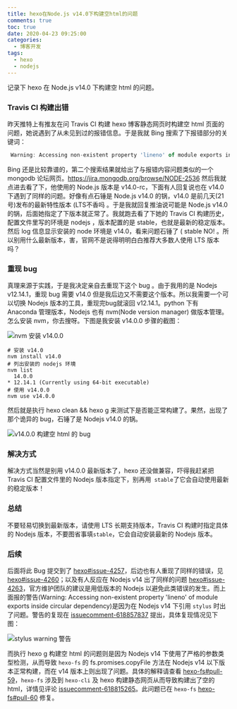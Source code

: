 ```yaml
---
title: hexo在Node.js v14.0下构建空html的问题
comments: true
toc: true
date: 2020-04-23 09:25:00
categories:
  - 博客开发
tags:
  - hexo
  - nodejs
---
```


记录下 hexo 在 Node.js v14.0 下构建空 html 的问题。

<!-- more--> 


### Travis CI 构建出错 

昨天推特上有推友在问 Travis CI 构建 hexo 博客静态网页时构建空 html 页面的问题，她说遇到了从未见到过的报错信息。于是我就 Bing 搜索了下报错部分的关键词：

```js
 Warning: Accessing non-existent property 'lineno' of module exports inside circular dependency
```

Bing 还是比较靠谱的，第二个搜索结果就给出了与报错内容问题类似的一个 mongodb 论坛网页。https://jira.mongodb.org/browse/NODE-2536 然后我就点进去看了下，他使用的 Node.js 版本是 v14.0-rc，下面有人回复说也在  v14.0 下遇到了同样的问题。好像有点石锤是 Node.js v14.0 的锅，v14.0 是前几天(21号)发布的最新特性版本 (LTS不香吗 。于是我就回复推油说可能是 Node.js v14.0 的锅，后面她指定了下版本就正常了。我就跑去看了下她的 Travis CI 构建历史，配置文件里写的环境是  nodejs ，版本配置的是 stable，也就是最新的稳定版本。然后 log 信息显示安装的 node 环境是 v14.0，看来问题石锤了 ( stable NO! 。所以别用什么最新版本，害，官网不是说得明明白白推荐大多数人使用 LTS 版本吗？

### 重现 bug

真理来源于实践，于是我决定亲自去重现下这个 bug 。由于我用的是 Nodejs v12.14.1，重现 bug 需要 v14.0 但是我后边又不需要这个版本。所以我需要一个可以切换 Nodejs 版本的工具，重现完bug就滚回 v12.14.1。python 下有 Anaconda 管理版本，Nodejs 也有 nvm(Node version manager) 做版本管理。怎么安装 nvm，你去搜呀。下图是我安装 v14.0.0 步骤的截图：

![nvm 安装 v14.0.0](https://cdn.jsdelivr.net/gh/vensing/static@master/image/Ivlx1KRnF5ypm4A.png)

```shell
# 安装 v14.0
nvm install v14.0
# 列出安装的 nodejs 环境
nvm list 
  14.0.0
* 12.14.1 (Currently using 64-bit executable)
# 使用 v14.0.0
nvm use v14.0.0
```

然后就是执行 hexo clean && hexo g 来测试下是否能正常构建了。果然，出现了那个诡异的 bug，石锤了是 Nodejs v14.0 的锅。

![v14.0.0 构建空 html 的 bug](https://cdn.jsdelivr.net/gh/vensing/static@master/image/sEXuSvawA5rLFJl.png)

### 解决方式

解决方式当然是别用 v14.0.0 最新版本了，hexo 还没做兼容，吓得我赶紧把 Travis CI 配置文件里的 Nodejs 版本指定下，别再用` stable`了它会自动使用最新的稳定版本！

### 总结

不要轻易切换到最新版本，请使用 LTS 长期支持版本，Travis CI 构建时指定具体的 Nodejs 版本，不要图省事填`stable`，它会自动安装最新的 Nodejs 版本。

### 后续

后面将此 Bug 提交到了 [hexo#issue-4257](https://github.com/hexojs/hexo/issues/4257)，后边也有人重现了同样的错误，见[hexo#issue-4260](https://github.com/hexojs/hexo/issues/4260)；以及有人反应在 Nodejs v14 出了同样的问题 [hexo#issue-4263](https://github.com/hexojs/hexo/issues/4263)，官方维护团队的建议是用低版本的 Nodejs 以避免此类错误的发生。而上面报的警告(Warning: Accessing non-existent property 'lineno' of module exports inside circular dependency)是因为在 Nodejs v14 下引用 `stylus` 时出了问题。警告的复现在 [issuecomment-618857837](https://github.com/hexojs/hexo/issues/4257#issuecomment-618857837) 提出，具体复现情况见下图：

![stylus warning 警告](https://cdn.jsdelivr.net/gh/vensing/static@master/image/lTWGwo59CidzSVM.png)

而执行 hexo g 构建空 html 的问题则是因为 Nodejs v14 下使用了严格的参数类型检测，从而导致 `hexo-fs` 的 fs.promises.copyFile 方法在 Nodejs v14 以下版本正常构建，而在 v14 版本上则出现了问题。具体的解释请查看 [hexo-fs#pull-59](https://github.com/hexojs/hexo-fs/pull/59)，`hexo-fs` 涉及到 `hexo-cli` 及 hexo 构建静态网页从而导致构建出了空的 html，详情见评论 [issuecomment-618815265](https://github.com/hexojs/hexo/issues/4260#issuecomment-618815265)。此问题已在 `hexo-fs` [hexo-fs#pull-60](https://github.com/hexojs/hexo-fs/pull/60) 修复。


